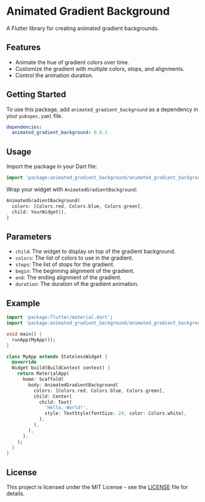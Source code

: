 # Animated Gradient Background

A Flutter library for creating animated gradient backgrounds.

## Features

- Animate the hue of gradient colors over time.
- Customize the gradient with multiple colors, stops, and alignments.
- Control the animation duration.

## Getting Started

To use this package, add `animated_gradient_background` as a dependency in your `pubspec.yaml` file.

```yaml
dependencies:
  animated_gradient_background: 0.0.1
```

## Usage

Import the package in your Dart file:

```dart
import 'package:animated_gradient_background/animated_gradient_background.dart';
```

Wrap your widget with `AnimatedGradientBackground`:

```dart
AnimatedGradientBackground(
  colors: [Colors.red, Colors.blue, Colors.green],
  child: YourWidget(),
)
```

## Parameters

- `child`: The widget to display on top of the gradient background.
- `colors`: The list of colors to use in the gradient.
- `stops`: The list of stops for the gradient.
- `begin`: The beginning alignment of the gradient.
- `end`: The ending alignment of the gradient.
- `duration`: The duration of the gradient animation.

## Example

```dart
import 'package:flutter/material.dart';
import 'package:animated_gradient_background/animated_gradient_background.dart';

void main() {
  runApp(MyApp());
}

class MyApp extends StatelessWidget {
  @override
  Widget build(BuildContext context) {
    return MaterialApp(
      home: Scaffold(
        body: AnimatedGradientBackground(
          colors: [Colors.red, Colors.blue, Colors.green],
          child: Center(
            child: Text(
              'Hello, World!',
              style: TextStyle(fontSize: 24, color: Colors.white),
            ),
          ),
        ),
      ),
    );
  }
}
```

## License

This project is licensed under the MIT License - see the [LICENSE](LICENSE) file for details.